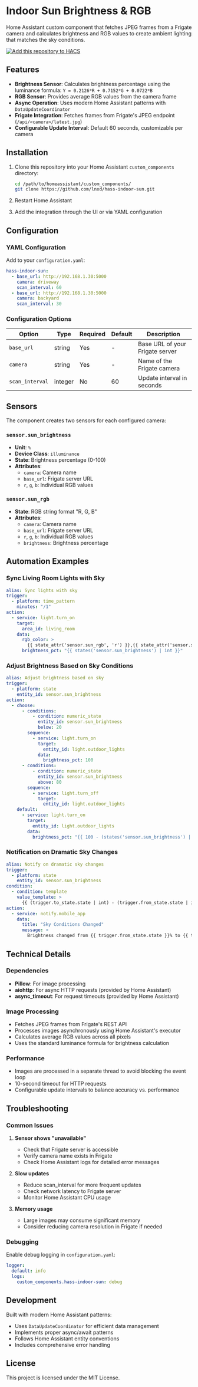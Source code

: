# Indoor Sun Brightness & RGB

Home Assistant custom component that fetches JPEG frames from a Frigate camera and calculates brightness and RGB values to create ambient lighting that matches the sky conditions.

[![Add this repository to HACS](https://my.home-assistant.io/badges/hacs_repository.svg)](https://my.home-assistant.io/redirect/hacs_repository/?owner=lnxd&repository=hass-indoor-sun)

## Features

- **Brightness Sensor**: Calculates brightness percentage using the luminance formula: `Y = 0.2126*R + 0.7152*G + 0.0722*B`
- **RGB Sensor**: Provides average RGB values from the camera frame
- **Async Operation**: Uses modern Home Assistant patterns with `DataUpdateCoordinator`
- **Frigate Integration**: Fetches frames from Frigate's JPEG endpoint (`/api/<camera>/latest.jpg`)
- **Configurable Update Interval**: Default 60 seconds, customizable per camera

## Installation

1. Clone this repository into your Home Assistant `custom_components` directory:
   ```bash
   cd /path/to/homeassistant/custom_components/
   git clone https://github.com/lnxd/hass-indoor-sun.git
   ```

2. Restart Home Assistant

3. Add the integration through the UI or via YAML configuration

## Configuration

### YAML Configuration

Add to your `configuration.yaml`:

```yaml
hass-indoor-sun:
  - base_url: http://192.168.1.30:5000
    camera: driveway
    scan_interval: 60
  - base_url: http://192.168.1.30:5000
    camera: backyard
    scan_interval: 30
```

### Configuration Options

| Option | Type | Required | Default | Description |
|--------|------|----------|---------|-------------|
| `base_url` | string | Yes | - | Base URL of your Frigate server |
| `camera` | string | Yes | - | Name of the Frigate camera |
| `scan_interval` | integer | No | 60 | Update interval in seconds |

## Sensors

The component creates two sensors for each configured camera:

### `sensor.sun_brightness`
- **Unit**: `%`
- **Device Class**: `illuminance`
- **State**: Brightness percentage (0-100)
- **Attributes**:
  - `camera`: Camera name
  - `base_url`: Frigate server URL
  - `r`, `g`, `b`: Individual RGB values

### `sensor.sun_rgb`
- **State**: RGB string format "R, G, B"
- **Attributes**:
  - `camera`: Camera name
  - `base_url`: Frigate server URL
  - `r`, `g`, `b`: Individual RGB values
  - `brightness`: Brightness percentage

## Automation Examples

### Sync Living Room Lights with Sky

```yaml
alias: Sync lights with sky
trigger:
  - platform: time_pattern
    minutes: "/1"
action:
  - service: light.turn_on
    target:
      area_id: living_room
    data:
      rgb_color: >
        {{ state_attr('sensor.sun_rgb', 'r') }},{{ state_attr('sensor.sun_rgb', 'g') }},{{ state_attr('sensor.sun_rgb', 'b') }}
      brightness_pct: "{{ states('sensor.sun_brightness') | int }}"
```

### Adjust Brightness Based on Sky Conditions

```yaml
alias: Adjust brightness based on sky
trigger:
  - platform: state
    entity_id: sensor.sun_brightness
action:
  - choose:
      - conditions:
          - condition: numeric_state
            entity_id: sensor.sun_brightness
            below: 20
        sequence:
          - service: light.turn_on
            target:
              entity_id: light.outdoor_lights
            data:
              brightness_pct: 100
      - conditions:
          - condition: numeric_state
            entity_id: sensor.sun_brightness
            above: 80
        sequence:
          - service: light.turn_off
            target:
              entity_id: light.outdoor_lights
    default:
      - service: light.turn_on
        target:
          entity_id: light.outdoor_lights
        data:
          brightness_pct: "{{ 100 - (states('sensor.sun_brightness') | int) }}"
```

### Notification on Dramatic Sky Changes

```yaml
alias: Notify on dramatic sky changes
trigger:
  - platform: state
    entity_id: sensor.sun_brightness
condition:
  - condition: template
    value_template: >
      {{ (trigger.to_state.state | int) - (trigger.from_state.state | int) | abs > 20 }}
action:
  - service: notify.mobile_app
    data:
      title: "Sky Conditions Changed"
      message: >
        Brightness changed from {{ trigger.from_state.state }}% to {{ trigger.to_state.state }}%
```

## Technical Details

### Dependencies
- **Pillow**: For image processing
- **aiohttp**: For async HTTP requests (provided by Home Assistant)
- **async_timeout**: For request timeouts (provided by Home Assistant)

### Image Processing
- Fetches JPEG frames from Frigate's REST API
- Processes images asynchronously using Home Assistant's executor
- Calculates average RGB values across all pixels
- Uses the standard luminance formula for brightness calculation

### Performance
- Images are processed in a separate thread to avoid blocking the event loop
- 10-second timeout for HTTP requests
- Configurable update intervals to balance accuracy vs. performance

## Troubleshooting

### Common Issues

1. **Sensor shows "unavailable"**
   - Check that Frigate server is accessible
   - Verify camera name exists in Frigate
   - Check Home Assistant logs for detailed error messages

2. **Slow updates**
   - Reduce scan_interval for more frequent updates
   - Check network latency to Frigate server
   - Monitor Home Assistant CPU usage

3. **Memory usage**
   - Large images may consume significant memory
   - Consider reducing camera resolution in Frigate if needed

### Debugging

Enable debug logging in `configuration.yaml`:

```yaml
logger:
  default: info
  logs:
    custom_components.hass-indoor-sun: debug
```

## Development

Built with modern Home Assistant patterns:
- Uses `DataUpdateCoordinator` for efficient data management
- Implements proper async/await patterns
- Follows Home Assistant entity conventions
- Includes comprehensive error handling

## License

This project is licensed under the MIT License.